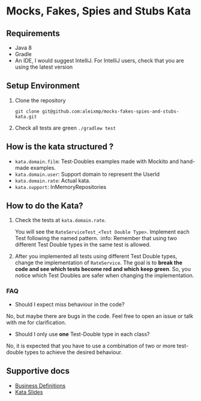 # Mocks, Fakes, Spies and Stubs Kata

## Requirements

- Java 8
- Gradle
- An IDE, I would suggest IntelliJ. For IntelliJ users, check that you are using the latest version

## Setup Environment

1. Clone the repository

    `git clone git@github.com:aleixmp/mocks-fakes-spies-and-stubs-kata.git`
2. Check all tests are green
    `./gradlew test` 

## How is the kata structured ?

- `kata.domain.film`: Test-Doubles examples made with Mockito and hand-made examples.
- `kata.domain.user`: Support domain to represent the UserId
- `kata.domain.rate`: Actual kata.
- `kata.support`: InMemoryRepositories

## How to do the Kata?

1. Check the tests at `kata.domain.rate`.
 
    You will see the `RateServiceTest_<Test Double Type>`. Implement each Test following the named pattern. 
    :info: Remember that using two different Test Double types in the same test is allowed.  
    
2. After you implemented all tests using different Test Double types, change the implementation of `RateService`. 
The goal is to **break the code and see which tests become red and which keep green**. So, you notice which Test Doubles are safer when changing the implementation.

### FAQ

- Should I expect miss behaviour in the code?

No, but maybe there are bugs in the code. Feel free to open an issue or talk with me for clarification.

- Should I only use **one** Test-Double type in each class?

No, it is expected that you have to use a combination of two or more test-double types to achieve the desired behaviour.

## Supportive docs

- [Business Definitions](docs/BusinessDefinitions.md)
- [Kata Slides](https://docs.google.com/presentation/d/1RTIjilK8zIiKfilBqD8x9UavBJFn089ORiLlBBgjidg)
